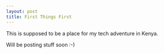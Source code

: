 ```yaml
---
layout: post
title: First Things First
---
```

This is supposed to be a place for my tech adventure in Kenya.

Will be posting stuff soon :-)


